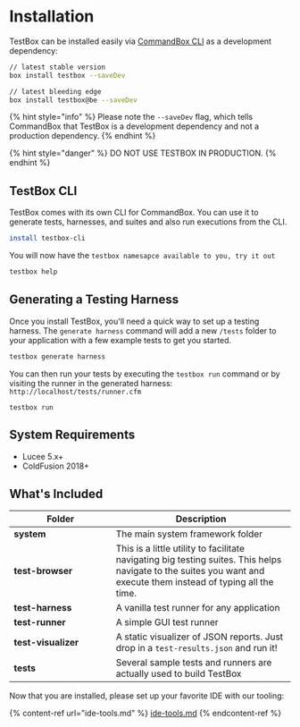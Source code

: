 # Installation

TestBox can be installed easily via [CommandBox CLI](https://www.ortussolutions.com/products/commandbox) as a development dependency:

```bash
// latest stable version
box install testbox --saveDev

// latest bleeding edge
box install testbox@be --saveDev
```

{% hint style="info" %}
Please note the `--saveDev` flag, which tells CommandBox that TestBox is a development dependency and not a production dependency.
{% endhint %}

{% hint style="danger" %}
DO NOT USE TESTBOX IN PRODUCTION.
{% endhint %}

## TestBox CLI

TestBox comes with its own CLI for CommandBox.  You can use it to generate tests, harnesses, and suites and also run executions from the CLI.

```bash
install testbox-cli
```

You will now have the `testbox namesapce available to you, try it out`

```bash
testbox help
```

## Generating a Testing Harness

Once you install TestBox, you'll need a quick way to set up a testing harness. The `generate harness` command will add a new `/tests` folder to your application with a few example tests to get you started.

```bash
testbox generate harness
```

You can then run your tests by executing the `testbox run` command or by visiting the runner in the generated harness: `http://localhost/tests/runner.cfm`

```
testbox run
```

## System Requirements

* Lucee 5.x+&#x20;
* ColdFusion 2018+

## What's Included

<table><thead><tr><th width="167">Folder</th><th>Description</th></tr></thead><tbody><tr><td><strong>system</strong></td><td>The main system framework folder</td></tr><tr><td><strong>test-browser</strong></td><td>This is a little utility to facilitate navigating big testing suites. This helps navigate to the suites you want and execute them instead of typing all the time.</td></tr><tr><td><strong>test-harness</strong></td><td>A vanilla test runner for any application</td></tr><tr><td><strong>test-runner</strong></td><td>A simple GUI test runner</td></tr><tr><td><strong>test-visualizer</strong></td><td>A static visualizer of JSON reports. Just drop in a <code>test-results.json</code> and run it!</td></tr><tr><td><strong>tests</strong></td><td>Several sample tests and runners are actually used to build TestBox</td></tr></tbody></table>



Now that you are installed, please set up your favorite IDE with our tooling:

{% content-ref url="ide-tools.md" %}
[ide-tools.md](ide-tools.md)
{% endcontent-ref %}
